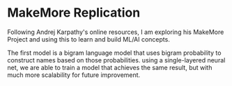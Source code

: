 # MakeMore Replication

Following Andrej Karpathy's online resources, I am exploring his MakeMore Project and using this to learn and build ML/AI concepts.

The first model is a bigram language model that uses bigram probability to construct names based on those probabilities. using a single-layered neural net, we are able to train a model that achieves the same result, but with much more scalability for future improvement.
